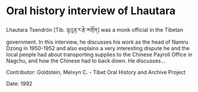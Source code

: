 # Oral history interview of Lhautara  
Lhautara Tsendrön [Tib. ལྷའུ་རྟ་ར་རྩེ་མགྲོན] was a monk official in the Tibetan government. In this interview, he discusses his work as the head of Namru Dzong in 1950-1952 and also explains a very interesting dispute he and the local people had about transporting supplies to the Chinese Payroll Office in Nagchu, and how the Chinese had to back down. He discusses... 

Contributor: Goldstein, Melvyn C. - Tibet Oral History and Archive Project  

Date:
1992  

